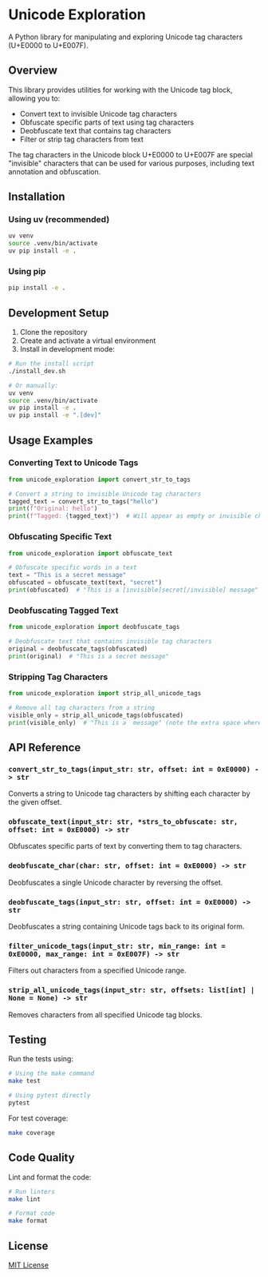 # Unicode Exploration

A Python library for manipulating and exploring Unicode tag characters (U+E0000 to U+E007F).

## Overview

This library provides utilities for working with the Unicode tag block, allowing you to:

- Convert text to invisible Unicode tag characters
- Obfuscate specific parts of text using tag characters
- Deobfuscate text that contains tag characters
- Filter or strip tag characters from text

The tag characters in the Unicode block U+E0000 to U+E007F are special "invisible" characters that can be used for various purposes, including text annotation and obfuscation.

## Installation

### Using uv (recommended)

```bash
uv venv
source .venv/bin/activate
uv pip install -e .
```

### Using pip

```bash
pip install -e .
```

## Development Setup

1. Clone the repository
2. Create and activate a virtual environment
3. Install in development mode:

```bash
# Run the install script
./install_dev.sh

# Or manually:
uv venv
source .venv/bin/activate
uv pip install -e .
uv pip install -e ".[dev]"
```

## Usage Examples

### Converting Text to Unicode Tags

```python
from unicode_exploration import convert_str_to_tags

# Convert a string to invisible Unicode tag characters
tagged_text = convert_str_to_tags("hello")
print(f"Original: hello")
print(f"Tagged: {tagged_text}")  # Will appear as empty or invisible characters
```

### Obfuscating Specific Text

```python
from unicode_exploration import obfuscate_text

# Obfuscate specific words in a text
text = "This is a secret message"
obfuscated = obfuscate_text(text, "secret")
print(obfuscated)  # "This is a [invisible]secret[/invisible] message"
```

### Deobfuscating Tagged Text

```python
from unicode_exploration import deobfuscate_tags

# Deobfuscate text that contains invisible tag characters
original = deobfuscate_tags(obfuscated)
print(original)  # "This is a secret message"
```

### Stripping Tag Characters

```python
from unicode_exploration import strip_all_unicode_tags

# Remove all tag characters from a string
visible_only = strip_all_unicode_tags(obfuscated)
print(visible_only)  # "This is a  message" (note the extra space where "secret" was)
```

## API Reference

### `convert_str_to_tags(input_str: str, offset: int = 0xE0000) -> str`

Converts a string to Unicode tag characters by shifting each character by the given offset.

### `obfuscate_text(input_str: str, *strs_to_obfuscate: str, offset: int = 0xE0000) -> str`

Obfuscates specific parts of text by converting them to tag characters.

### `deobfuscate_char(char: str, offset: int = 0xE0000) -> str`

Deobfuscates a single Unicode character by reversing the offset.

### `deobfuscate_tags(input_str: str, offset: int = 0xE0000) -> str`

Deobfuscates a string containing Unicode tags back to its original form.

### `filter_unicode_tags(input_str: str, min_range: int = 0xE0000, max_range: int = 0xE007F) -> str`

Filters out characters from a specified Unicode range.

### `strip_all_unicode_tags(input_str: str, offsets: list[int] | None = None) -> str`

Removes characters from all specified Unicode tag blocks.

## Testing

Run the tests using:

```bash
# Using the make command
make test

# Using pytest directly
pytest
```

For test coverage:

```bash
make coverage
```

## Code Quality

Lint and format the code:

```bash
# Run linters
make lint

# Format code
make format
```

## License

[MIT License](LICENSE)
